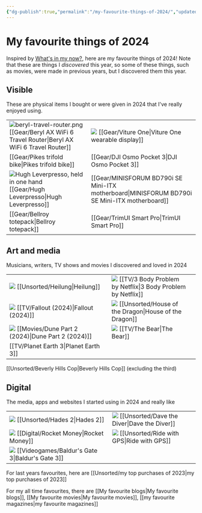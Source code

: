 ```yaml
---
{"dg-publish":true,"permalink":"/my-favourite-things-of-2024/","updated":"2025-05-26T13:11:21.004-07:00"}
---
```


# My favourite things of 2024

Inspired by [What's in my now?](https://whatsinmynow.substack.com/), here are my favourite things of 2024! Note that these are things I *discovered* this year, so some of these things, such as movies, were made in previous years, but I discovered them this year.

## Visible

These are physical items I bought or were given in 2024 that I've really enjoyed using. 


|                                                                                                                                                      |                                                                                                                                      |
| ---------------------------------------------------------------------------------------------------------------------------------------------------- | ------------------------------------------------------------------------------------------------------------------------------------ |
| ![beryl-travel-router.png](/img/user/Embeds/beryl-travel-router.png) [[Gear/Beryl AX WiFi 6 Travel Router\|Beryl AX WiFi 6 Travel Router]]                                                                                       | ![](https://res.cloudinary.com/didjqvf50/image/upload/v1721716961/viture-one_oj8vvl.jpg) [[Gear/Viture One\|Viture One wearable display]] |
| [[Gear/Pikes trifold bike\|Pikes trifold bike]]                                                                                                                               | [[Gear/DJI Osmo Pocket 3\|DJI Osmo Pocket 3]]                                                                                                                |
| ![Hugh Leverpresso, held in one hand](https://res.cloudinary.com/didjqvf50/image/upload/v1721271111/leverpresso_jgma4g.png)<br> [[Gear/Hugh Leverpresso\|Hugh Leverpresso]] | [[Gear/MINISFORUM BD790i SE Mini-ITX motherboard\|MINISFORUM BD790i SE Mini-ITX motherboard]]                                                                                        |
| [[Gear/Bellroy totepack\|Bellroy totepack]]                                                                                                                                 | [[Gear/TrimUI Smart Pro\|TrimUI Smart Pro]]                                                                                                                 |


## Art and media

Musicians, writers, TV shows and movies I discovered and loved in 2024

|                                                                                                             |                                                                                                                        |     |
| ----------------------------------------------------------------------------------------------------------- | ---------------------------------------------------------------------------------------------------------------------- | --- |
| ![](https://sundero-gallery.com/wp-content/uploads/2020/02/Heilung-17082019-46-1024x683.jpg) [[Unsorted/Heilung\|Heilung]]    | ![](https://artworks.thetvdb.com/banners/v4/series/411959/backgrounds/65f5db2f01670.jpg) [[TV/3 Body Problem by Netflix\|3 Body Problem by Netflix]] |     |
| ![](https://artworks.thetvdb.com/banners/v4/series/416744/backgrounds/65f89b081cca7.jpg) [[TV/Fallout (2024)\|Fallout (2024)]] | ![](https://artworks.thetvdb.com/banners/v4/series/371572/backgrounds/664f365f080c5.jpg) [[Unsorted/House of the Dragon\|House of the Dragon]]       |     |
| ![](https://image.tmdb.org/t/p/original/aqMeHlGYd3OafJVrSqSrhX5Nb2C.jpg) [[Movies/Dune Part 2 (2024)\|Dune Part 2 (2024)]]             | ![](https://artworks.thetvdb.com/banners/v4/series/403294/backgrounds/63445d674cc94.jpg) [[TV/The Bear\|The Bear]]                  |     |
| [[TV/Planet Earth 3\|Planet Earth 3]]

[[Unsorted/Beverly Hills Cop\|Beverly Hills Cop]] (excluding the third)

## Digital

The media, apps and websites I started using in 2024 and really like


|                                                                                                                                                               |                                                                                                                                      |
| ------------------------------------------------------------------------------------------------------------------------------------------------------------- | ------------------------------------------------------------------------------------------------------------------------------------ |
| ![](https://images.ctfassets.net/5owu3y35gz1g/28gMtYpCnTPfHNgGlDI1Ab/bd2d077b524763f8ae9d3d961464fe93/H2_Wallpaper_Melinoe_4k_01.png?w=1920&q=80) [[Unsorted/Hades 2\|Hades 2]] | ![](https://gaming-cdn.com/images/products/14242/616x353/dave-the-diver-pc-mac-game-steam-cover.jpg?v=1712064366) [[Unsorted/Dave the Diver\|Dave the Diver]] |
| ![](https://sm.pcmag.com/t/pcmag_uk/review/r/rocket-mon/rocket-money_xvge.1920.jpg) [[Digital/Rocket Money\|Rocket Money]]                                                          | ![](https://ridewithgps.com/images/revised_layout/logo.png) [[Unsorted/Ride with GPS\|Ride with GPS]]                                                        |
| ![](https://cdn2.steamgriddb.com/logo_thumb/a9d4a0a256f5e6ae0452039e3493f22c.png) [[Videogames/Baldur's Gate 3\|Baldur's Gate 3]] |   |

For last years favourites, here are [[Unsorted/my top purchases  of 2023\|my top purchases  of 2023]] 

For my all time favourites, there are [[My favourite blogs\|My favourite blogs]], [[My favourite movies\|My favourite movies]], [[my favourite magazines\|my favourite magazines]]